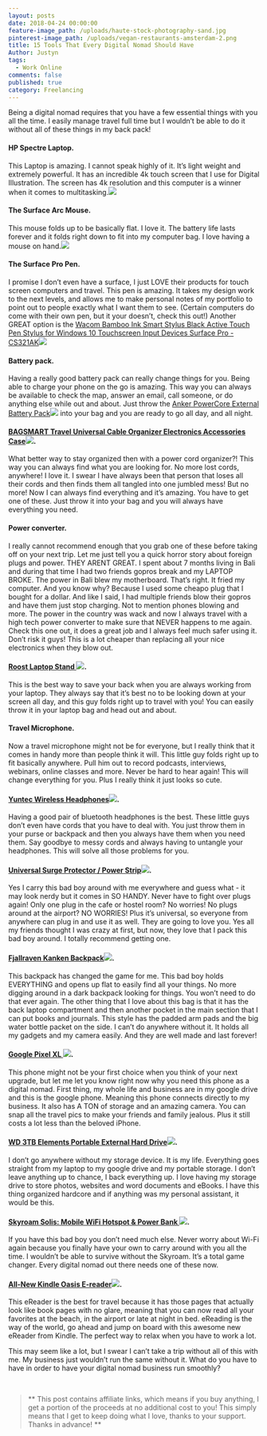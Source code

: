 ```yaml
---
layout: posts
date: 2018-04-24 00:00:00
feature-image_path: /uploads/haute-stock-photography-sand.jpg
pinterest-image_path: /uploads/vegan-restaurants-amsterdam-2.png
title: 15 Tools That Every Digital Nomad Should Have
Author: Justyn
tags:
  - Work Online
comments: false
published: true
category: Freelancing
---
```


Being a digital nomad requires that you have a few essential things with you all the time. I easily manage travel full time but I wouldn’t be able to do it without all of these things in my back pack!

#### HP Spectre Laptop.

This Laptop is amazing. I cannot speak highly of it. It’s light weight and extremely powerful. It has an incredible 4k touch screen that I use for Digital Illustration. The screen has 4k resolution and this computer is a winner when it comes to multitasking.![](//ir-na.amazon-adsystem.com/e/ir?t=justynjen07-20&amp;l=am2&amp;o=1&amp;a=B076QQRWZF)

#### The Surface Arc Mouse.

This mouse folds up to be basically flat. I love it. The battery life lasts forever and it folds right down to fit into my computer bag. I love having a mouse on hand.![](//ir-na.amazon-adsystem.com/e/ir?t=justynjen07-20&amp;l=am2&amp;o=1&amp;a=B00FG7MZP0)

#### The Surface Pro Pen.

I promise I don’t even have a surface, I just LOVE their products for touch screen computers and travel. This pen is amazing. It takes my design work to the next levels, and allows me to make personal notes of my portfolio to point out to people exactly what I want them to see. (Certain computers do come with their own pen, but it your doesn’t, check this out!) Another GREAT option is the [Wacom Bamboo Ink Smart Stylus Black Active Touch Pen Stylus for Windows 10 Touchscreen Input Devices Surface Pro - CS321AK](https://www.amazon.com/gp/product/B076VQB8DQ/ref=as_li_tl?ie=UTF8&amp;camp=1789&amp;creative=9325&amp;creativeASIN=B076VQB8DQ&amp;linkCode=as2&amp;tag=justynjen07-20&amp;linkId=d6ac9b298f38926af03de3c1acbb7af3)![](//ir-na.amazon-adsystem.com/e/ir?t=justynjen07-20&amp;l=am2&amp;o=1&amp;a=B076VQB8DQ)

#### Battery pack.

Having a really good battery pack can really change things for you. Being able to charge your phone on the go is amazing. This way you can always be available to check the map, answer an email, call someone, or do anything else while out and about. Just throw the [Anker PowerCore External Battery Pack](https://www.amazon.com/gp/product/B00X5RV14Y/ref=as_li_tl?ie=UTF8&amp;camp=1789&amp;creative=9325&amp;creativeASIN=B00X5RV14Y&amp;linkCode=as2&amp;tag=justynjen07-20&amp;linkId=fbe67f8801a333f5ec3f791e343f36a9)![](//ir-na.amazon-adsystem.com/e/ir?t=justynjen07-20&amp;l=am2&amp;o=1&amp;a=B00X5RV14Y) into your bag and you are ready to go all day, and all night.

#### [BAGSMART Travel Universal Cable Organizer Electronics Accessories Case](https://www.amazon.com/gp/product/B017SKRWL4/ref=as_li_tl?ie=UTF8&amp;camp=1789&amp;creative=9325&amp;creativeASIN=B017SKRWL4&amp;linkCode=as2&amp;tag=justynjen07-20&amp;linkId=f4ba58a30a67154500fe3fc6e466bde5)![](//ir-na.amazon-adsystem.com/e/ir?t=justynjen07-20&amp;l=am2&amp;o=1&amp;a=B017SKRWL4).

What better way to stay organized then with a power cord organizer?! This way you can always find what you are looking for. No more lost cords, anywhere! I love it. I swear I have always been that person that loses all their cords and then finds them all tangled into one jumbled mess! But no more! Now I can always find everything and it’s amazing. You have to get one of these. Just throw it into your bag and you will always have everything you need.

#### Power converter.

I really cannot recommend enough that you grab one of these before taking off on your next trip. Let me just tell you a quick horror story about foreign plugs and power. THEY ARENT GREAT. I spent about 7 months living in Bali and during that time I had two friends gopros break and my LAPTOP BROKE. The power in Bali blew my motherboard. That’s right. It fried my computer. And you know why? Because I used some cheapo plug that I bought for a dollar. And like I said, I had multiple friends blow their gopros and have them just stop charging. Not to mention phones blowing and more. The power in the country was wack and now I always travel with a high tech power converter to make sure that NEVER happens to me again. Check this one out, it does a great job and I always feel much safer using it. Don’t risk it guys! This is a lot cheaper than replacing all your nice electronics when they blow out.

#### [Roost Laptop Stand ](https://www.amazon.com/gp/product/B01C9KG8IG/ref=as_li_tl?ie=UTF8&amp;camp=1789&amp;creative=9325&amp;creativeASIN=B01C9KG8IG&amp;linkCode=as2&amp;tag=justynjen07-20&amp;linkId=cf2811f73502d76c252843e988fcb71a)![](//ir-na.amazon-adsystem.com/e/ir?t=justynjen07-20&amp;l=am2&amp;o=1&amp;a=B01C9KG8IG).

This is the best way to save your back when you are always working from your laptop. They always say that it’s best no to be looking down at your screen all day, and this guy folds right up to travel with you! You can easily throw it in your laptop bag and head out and about.

#### Travel Microphone.

Now a travel microphone might not be for everyone, but I really think that it comes in handy more than people think it will. This little guy folds right up to fit basically anywhere. Pull him out to record podcasts, interviews, webinars, online classes and more. Never be hard to hear again! This will change everything for you. Plus I really think it just looks so cute.

#### [Yuntec Wireless Headphones](https://www.amazon.com/gp/product/B07C19HBSC/ref=as_li_tl?ie=UTF8&amp;camp=1789&amp;creative=9325&amp;creativeASIN=B07C19HBSC&amp;linkCode=as2&amp;tag=justynjen07-20&amp;linkId=07d2451d104b19d2809f6a25bbc677d3)![](//ir-na.amazon-adsystem.com/e/ir?t=justynjen07-20&amp;l=am2&amp;o=1&amp;a=B07C19HBSC).

Having a good pair of bluetooth headphones is the best. These little guys don’t even have cords that you have to deal with. You just throw them in your purse or backpack and then you always have them when you need them. Say goodbye to messy cords and always having to untangle your headphones. This will solve all those problems for you.

#### [Universal Surge Protector / Power Strip](https://www.amazon.com/gp/product/B000784H4K/ref=as_li_tl?ie=UTF8&amp;camp=1789&amp;creative=9325&amp;creativeASIN=B000784H4K&amp;linkCode=as2&amp;tag=justynjen07-20&amp;linkId=b32f54eba7eb2fa8ffd34d9d51d2f1f8)![](//ir-na.amazon-adsystem.com/e/ir?t=justynjen07-20&amp;l=am2&amp;o=1&amp;a=B000784H4K).

Yes I carry this bad boy around with me everywhere and guess what - it may look nerdy but it comes in SO HANDY. Never have to fight over plugs again! Only one plug in the cafe or hostel room? No worries! No plugs around at the airport? NO WORRIES! Plus it’s universal, so everyone from anywhere can plug in and use it as well. They are going to love you. Yes all my friends thought I was crazy at first, but now, they love that I pack this bad boy around. I totally recommend getting one.

#### [Fjallraven Kanken Backpack](https://www.amazon.com/gp/product/B01AZ0ZR20/ref=as_li_tl?ie=UTF8&amp;camp=1789&amp;creative=9325&amp;creativeASIN=B01AZ0ZR20&amp;linkCode=as2&amp;tag=justynjen07-20&amp;linkId=7e5df2b28db81260ded7900cebb4cce1)![](//ir-na.amazon-adsystem.com/e/ir?t=justynjen07-20&amp;l=am2&amp;o=1&amp;a=B01AZ0ZR20).

This backpack has changed the game for me. This bad boy holds EVERYTHING and opens up flat to easily find all your things. No more digging around in a dark backpack looking for things. You won’t need to do that ever again. The other thing that I love about this bag is that it has the back laptop compartment and then another pocket in the main section that I can put books and journals. This style has the padded arm pads and the big water bottle packet on the side. I can’t do anywhere without it. It holds all my gadgets and my camera easily. And they are well made and last forever!

#### [Google Pixel XL ](https://www.amazon.com/gp/product/B01M01ZZAC/ref=as_li_tl?ie=UTF8&amp;camp=1789&amp;creative=9325&amp;creativeASIN=B01M01ZZAC&amp;linkCode=as2&amp;tag=justynjen07-20&amp;linkId=30baef58c12b831596fccee0d84720bb)![](//ir-na.amazon-adsystem.com/e/ir?t=justynjen07-20&amp;l=am2&amp;o=1&amp;a=B01M01ZZAC).

This phone might not be your first choice when you think of your next upgrade, but let me let you know right now why you need this phone as a digital nomad. First thing, my whole life and business are in my google drive and this is the google phone. Meaning this phone connects directly to my business. It also has A TON of storage and an amazing camera. You can snap all the travel pics to make your friends and family jealous. Plus it still costs a lot less than the beloved iPhone.

#### [WD 3TB Elements Portable External Hard Drive](https://www.amazon.com/gp/product/B06XG892ZH/ref=as_li_tl?ie=UTF8&amp;camp=1789&amp;creative=9325&amp;creativeASIN=B06XG892ZH&amp;linkCode=as2&amp;tag=justynjen07-20&amp;linkId=c3e8b5cff9602903ddbd9b0784e42813)![](//ir-na.amazon-adsystem.com/e/ir?t=justynjen07-20&amp;l=am2&amp;o=1&amp;a=B06XG892ZH).

I don’t go anywhere without my storage device. It is my life. Everything goes straight from my laptop to my google drive and my portable storage. I don’t leave anything up to chance, I back everything up. I love having my storage drive to store photos, websites and word documents and eBooks. I have this thing organized hardcore and if anything was my personal assistant, it would be this.

#### [Skyroam Solis: Mobile WiFi Hotspot & Power Bank ](https://www.amazon.com/gp/product/B0756LFYC4/ref=as_li_tl?ie=UTF8&amp;camp=1789&amp;creative=9325&amp;creativeASIN=B0756LFYC4&amp;linkCode=as2&amp;tag=justynjen07-20&amp;linkId=e54fb9eaf34624bf60d372c2cb19efcf)![](//ir-na.amazon-adsystem.com/e/ir?t=justynjen07-20&amp;l=am2&amp;o=1&amp;a=B0756LFYC4).

If you have this bad boy you don’t need much else. Never worry about Wi-Fi again because you finally have your own to carry around with you all the time. I wouldn’t be able to survive without the Skyroam. It’s a total game changer. Every digital nomad out there needs one of these now.

#### [All-New Kindle Oasis E-reader](https://www.amazon.com/gp/product/B06XD5YCKX/ref=as_li_tl?ie=UTF8&amp;camp=1789&amp;creative=9325&amp;creativeASIN=B06XD5YCKX&amp;linkCode=as2&amp;tag=justynjen07-20&amp;linkId=752db30f3e7bd975e1ee067b8e2477cc)![](//ir-na.amazon-adsystem.com/e/ir?t=justynjen07-20&amp;l=am2&amp;o=1&amp;a=B06XD5YCKX).

This eReader is the best for travel because it has those pages that actually look like book pages with no glare, meaning that you can now read all your favorites at the beach, in the airport or late at night in bed. eReading is the way of the world, go ahead and jump on board with this awesome new eReader from Kindle. The perfect way to relax when you have to work a lot.

This may seem like a lot, but I swear I can’t take a trip without all of this with me. My business just wouldn’t run the same without it. What do you have to have in order to have your digital nomad business run smoothly?

 

> \*\* This post contains affiliate links, which means if you buy anything, I get a portion of the proceeds at no additional cost to you! This simply means that I get to keep doing what I love, thanks to your support. Thanks in advance! \*\*